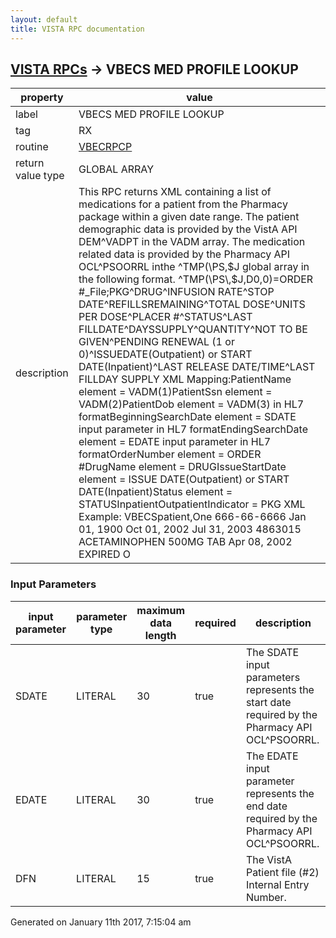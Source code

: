 ```yaml
---
layout: default
title: VISTA RPC documentation
---
```




## [VISTA RPCs](TableOfContent.md) &#8594; VBECS MED PROFILE LOOKUP 

 property | value 
--- | --- 
 label | VBECS MED PROFILE LOOKUP
 tag | RX
 routine | [VBECRPCP](http://code.osehra.org/dox/Routine_VBECRPCP_source.html)
 return value type | GLOBAL ARRAY
 description | This RPC returns XML containing a list of medications for a patient from the Pharmacy package within a given date range. The patient demographic data is provided by the VistA API DEM^VADPT in the VADM array. The medication related data is provided by the Pharmacy API OCL^PSOORRL inthe ^TMP(\PS\,$J global array in the following format. ^TMP(\PS\,$J,D0,0)=ORDER #_File;PKG^DRUG^INFUSION RATE^STOP DATE^REFILLSREMAINING^TOTAL DOSE^UNITS PER DOSE^PLACER #^STATUS^LAST FILLDATE^DAYSSUPPLY^QUANTITY^NOT TO BE GIVEN^PENDING RENEWAL (1 or 0)^ISSUEDATE(Outpatient) or START DATE(Inpatient)^LAST RELEASE DATE/TIME^LAST FILLDAY SUPPLY XML Mapping:PatientName element =          VADM(1)PatientSsn element =           VADM(2)PatientDob element =           VADM(3) in HL7 formatBeginningSearchDate element =  SDATE input parameter in HL7 formatEndingSearchDate element =     EDATE input parameter in HL7 formatOrderNumber element =          ORDER #DrugName element =             DRUGIssueStartDate element =       ISSUE DATE(Outpatient) or START                                DATE(Inpatient)Status element =               STATUSInpatientOutpatientIndicator = PKG XML Example:<MedicationProfile>    <PatientName>VBECSpatient,One</PatientName>    <PatientSsn>666-66-6666</PatientSsn>    <PatientDob>Jan 01, 1900</PatientDob>    <BeginningSearchDate>Oct 01, 2002</BeginningSearchDate>    <EndingSearchDate>Jul 31, 2003</EndingSearchDate>    <Order>        <OrderNumber>4863015</OrderNumber>        <DrugName>ACETAMINOPHEN 500MG TAB</DrugName>        <IssueStartDate>Apr 08, 2002</IssueStartDate>        <Status>EXPIRED</Status>        <InpatientOutpatientIndicator>O</InpatientOutpatientIndicator>    </Order></MedicationProfile>

### Input Parameters

| input parameter | parameter type | maximum data length | required | description | 
| --- | --- | --- | --- | --- | 
| SDATE | LITERAL | 30 | true | The SDATE input parameters represents the start date required by the Pharmacy API OCL^PSOORRL. | 
| EDATE | LITERAL | 30 | true | The EDATE input parameter represents the end date required by the Pharmacy API OCL^PSOORRL. | 
| DFN | LITERAL | 15 | true | The VistA Patient file (#2) Internal Entry Number. | 




 Generated on January 11th 2017, 7:15:04 am